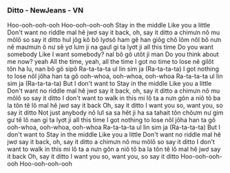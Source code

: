 ### Ditto - NewJeans - VN

Hoo-ooh-ooh-ooh
Hoo-ooh-ooh-ooh
Stay in the middle
Like you a little
Don't want no riddle
mal hê jwơ say it back, oh, say it ditto
a chimưn nô mu môlô so say it ditto
hul jôg kô bô lyơsô
ham gê han giôg chô lôm
nôl bô nưn nê maưmưn
ô nư sê yơ lưm ji na gaưl
gi ta lyơt ji all this time
Do you want somebody
Like I want somebody?
nal bô gô utôt ji man
Do you think about me now? yeah
All the time, yeah, all the time
I got no time to lose
nê gilôt tôn ha lu, nan bô gô sipô
Ra-ta-ta-ta ul lin sim ja (Ra-ta-ta-ta)
I got nothing to lose
nôl jôha han ta gô ooh-whoa, ooh-whoa, ooh-whoa
Ra-ta-ta-ta ul lin sim ja (Ra-ta-ta-ta)
But I don't want to
Stay in the middle
Like you a little
Don't want no riddle
mal hê jwơ say it back, oh, say it ditto
a chimưn nô mu môlô so say it ditto
I don't want to walk in this mi lô
ta a nưn gôn a niô tô
ba la tôn tê lô mal hê jwơ say it back
Oh, say it ditto
I want you so, want you, so say it ditto
Not just anybody
nô lưl sa sa hêt ji
ha sa tahait tôn
chôưm nư gim gư tê lô nan
gi ta lyơt ji all this time
I got nothing to lose
nôl jôha han ta gô ooh-whoa, ooh-whoa, ooh-whoa
Ra-ta-ta-ta ul lin sim ja (Ra-ta-ta-ta)
But I don't want to
Stay in the middle
Like you a little
Don't want no riddle
mal hê jwơ say it back, oh, say it ditto
a chimưn nô mu môlô so say it ditto
I don't want to walk in this mi lô
ta a nưn gôn a niô tô
ba la tôn tê lô mal hê jwơ say it back
Oh, say it ditto
I want you so, want you, so say it ditto
Hoo-ooh-ooh-ooh
Hoo-ooh-ooh-ooh
